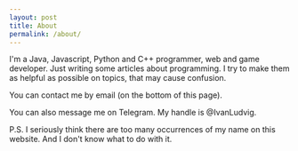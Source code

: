 ```yaml
---
layout: post
title: About
permalink: /about/
---
```


I'm a Java, Javascript, Python and C++ programmer, web and game developer. Just writing some articles about programming. I try to make them as helpful as possible on topics, that may cause confusion.

You can contact me by email (on the bottom of this page). 

You can also message me on Telegram. My handle is @IvanLudvig.

P.S. I seriously think there are too many occurrences of my name on this website. And I don't know what to do with it.

